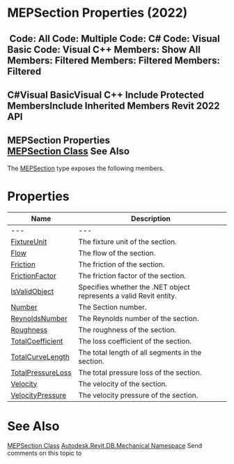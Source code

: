 # MEPSection Properties (2022)

﻿
 Code: All Code: Multiple Code: C# Code: Visual Basic Code: Visual C++  Members: Show All Members: Filtered Members: Filtered Members: Filtered   
---  
C#Visual BasicVisual C++
Include Protected MembersInclude Inherited Members
Revit 2022 API  
---  
MEPSection Properties  
[MEPSection Class](a618b793-4084-a631-191a-043aac84d039.md "MEPSection Class") See Also  
---  
The [MEPSection](a618b793-4084-a631-191a-043aac84d039.md "MEPSection Class") type exposes the following members.
# Properties
| Name | Description |
| --- | --- |
| --- | --- | --- |
| [FixtureUnit](e367e3b5-6ca1-6ada-b038-e73a2dadfcfd.md "FixtureUnit Property") | The fixture unit of the section. |
| [Flow](68589ece-8989-6b7c-d7da-a52c5a8b4672.md "Flow Property") | The flow of the section. |
| [Friction](22ced217-3118-4027-51ff-2b3d975a1bbb.md "Friction Property") | The friction of the section. |
| [FrictionFactor](e5665702-d478-6f50-c11a-07bb4911d3c4.md "FrictionFactor Property") | The friction factor of the section. |
| [IsValidObject](04d00d8e-b252-f8c4-023a-eeb65a5122ee.md "IsValidObject Property") | Specifies whether the .NET object represents a valid Revit entity. |
| [Number](443c0cd1-8eaa-bb7d-c9e2-36f8165f7687.md "Number Property") | The Section number. |
| [ReynoldsNumber](a21a5700-5d6d-0e21-b61b-5fe7876f3fd2.md "ReynoldsNumber Property") | The Reynolds number of the section. |
| [Roughness](0759a36f-1346-c346-7c86-46c7066206da.md "Roughness Property") | The roughness of the section. |
| [TotalCoefficient](87a7da58-056c-970b-b08f-ee94c209b077.md "TotalCoefficient Property") | The loss coefficient of the section. |
| [TotalCurveLength](809839ff-5f6f-e916-4fbd-2b16f0c38d29.md "TotalCurveLength Property") | The total length of all segments in the section. |
| [TotalPressureLoss](f75e82be-d681-544c-641f-c943765ef2be.md "TotalPressureLoss Property") | The total pressure loss of the section. |
| [Velocity](f8f59184-74bb-446c-8da7-d2f16c500caf.md "Velocity Property") | The velocity of the section. |
| [VelocityPressure](6aba4956-8313-11cf-2bcc-c608aa9d97df.md "VelocityPressure Property") | The velocity pressure of the section. |

# See Also
[MEPSection Class](a618b793-4084-a631-191a-043aac84d039.md "MEPSection Class")
[Autodesk.Revit.DB.Mechanical Namespace](0eafd899-5912-56fd-94b1-d286156e26fc.md "Autodesk.Revit.DB.Mechanical Namespace")
Send comments on this topic to 